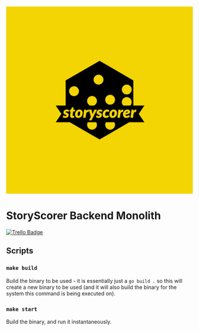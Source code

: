 ![Story Scorer Logo](/assets/storyscorer-logos.jpeg)

# StoryScorer Backend Monolith

[![Trello Badge](https://img.shields.io/badge/-trello%20board-blue)](https://trello.com/b/lwcWrOXi/story-scorer-kanban-board)

## Scripts

### `make build`
Build the binary to be used - it is essentially just a `go build .` so this will create a new binary to be used (and it will also build the binary for the system this command is being executed on).

### `make start`
Build the binary, and run it instantaneously.